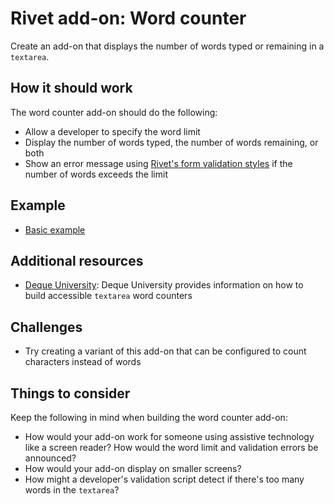 # Rivet add-on: Word counter
Create an add-on that displays the number of words typed or remaining in a `textarea`.

## How it should work
The word counter add-on should do the following:

- Allow a developer to specify the word limit
- Display the number of words typed, the number of words remaining, or both
- Show an error message using [Rivet's form validation styles](https://rivet.iu.edu/components/forms/text-input/#inline-validation-states) if the number of words exceeds the limit

## Example
- [Basic example](https://codepen.io/geoffmuskett/pen/uldmJ)

## Additional resources
- [Deque University](https://dequeuniversity.com/library/aria/counters/sf-characters-remaining): Deque University provides information on how to build accessible `textarea` word counters

## Challenges
- Try creating a variant of this add-on that can be configured to count characters instead of words

## Things to consider
Keep the following in mind when building the word counter add-on:

- How would your add-on work for someone using assistive technology like a screen reader? How would the word limit and validation errors be announced?
- How would your add-on display on smaller screens?
- How might a developer's validation script detect if there's too many words in the `textarea`?
